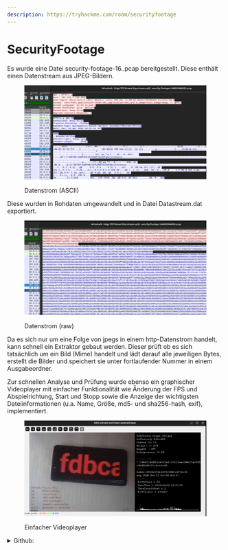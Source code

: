 ```yaml
---
description: https://tryhackme.com/room/securityfootage
---
```


# SecurityFootage

Es wurde eine Datei security-footage-16..pcap bereitgestellt. Diese enthält einen Datenstream aus JPEG-Bildern.

<figure><img src="../../../../.gitbook/assets/grafik.png" alt=""><figcaption><p>Datenstrom (ASCII)</p></figcaption></figure>

Diese wurden in Rohdaten umgewandelt und in Datei Datastream.dat exportiert.

<figure><img src="../../../../.gitbook/assets/grafik (2).png" alt=""><figcaption><p>Datenstrom (raw)</p></figcaption></figure>

Da es sich nur um eine Folge von jpegs in einem http-Datenstrom handelt, kann schnell ein Extraktor gebaut werden. Dieser prüft ob es sich tatsächlich um ein Bild (Mime) handelt und lädt darauf alle jeweiligen Bytes, erstellt die Bilder und speichert sie unter fortlaufender Nummer in einem Ausgabeordner.

Zur schnellen Analyse und Prüfung wurde ebenso ein graphischer Videoplayer mit einfacher Funktionalität wie Änderung der FPS und Abspielrichtung, Start und Stopp sowie die Anzeige der wichtigsten Dateiinformationen (u.a. Name, Größe, md5- und sha256-hash, exif), implementiert.

<figure><img src="../../../../.gitbook/assets/grafik (3).png" alt=""><figcaption><p>Einfacher Videoplayer</p></figcaption></figure>

<details>

<summary>Github:</summary>

Extrahierter Datenstream: [https://github.com/shift000/hackpack/blob/main/Datastream.dat](https://github.com/shift000/hackpack/blob/main/Datastream.dat)

Extraktor/JPEG-Viewer: [https://github.com/shift000/hackpack/blob/main/Datastream\_Extractor\_and\_Viewer.py](https://github.com/shift000/hackpack/blob/main/Datastream_Extractor_and_Viewer.py)

requirements.txt: [https://github.com/shift000/hackpack/blob/main/ds\_requirements.txt](https://github.com/shift000/hackpack/blob/main/ds_requirements.txt)

</details>
